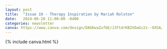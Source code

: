 ```yaml
---
layout: post
title:  "Issue 19 - Therapy Inspiration by Mariah Rolston"
date:   2024-06-28 11:00:00 -0400
categories: newsletter
canva: https://www.canva.com/design/DAGKwaZufbE/JJFtdrKB2VOaGc2z--OXSA/view
---
```

{% include canva.html %}
